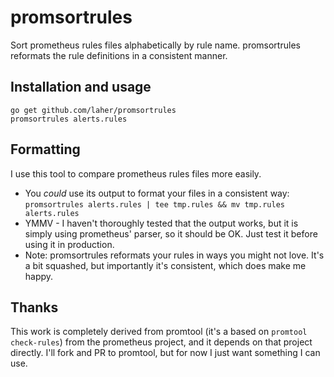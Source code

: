 # promsortrules

Sort prometheus rules files alphabetically by rule name. 
promsortrules reformats the rule definitions in a consistent manner.

## Installation and usage

```
go get github.com/laher/promsortrules
promsortrules alerts.rules 
```

## Formatting

I use this tool to compare prometheus rules files more easily.

 * You _could_ use its output to format your files in a consistent way: `promsortrules alerts.rules | tee tmp.rules && mv tmp.rules alerts.rules`
 * YMMV - I haven't thoroughly tested that the output works, but it is simply using prometheus' parser, so it should be OK. Just test it before using it in production.
 * Note: promsortrules reformats your rules in ways you might not love. It's a bit squashed, but importantly it's consistent, which does make me happy.

## Thanks

This work is completely derived from promtool (it's a based on `promtool check-rules`) from the prometheus project, and it depends on that project directly. I'll fork and PR to promtool, but for now I just want something I can use.

